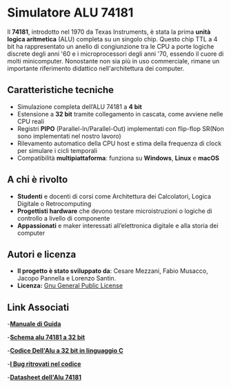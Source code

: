 # Simulatore ALU 74181

Il **74181**, introdotto nel 1970 da Texas Instruments, è stata la prima **unità logica aritmetica** (ALU) completa su un singolo chip. Questo chip TTL a 4 bit ha rappresentato un anello di congiunzione tra le CPU a porte logiche discrete degli anni '60 e i microprocessori degli anni '70, essendo il cuore di molti minicomputer. Nonostante non sia più in uso commerciale, rimane un importante riferimento didattico nell'architettura dei computer.

## Caratteristiche tecniche

- Simulazione completa dell’ALU 74181 a **4 bit**  
- Estensione a **32 bit** tramite collegamento in cascata, come avviene nelle CPU reali  
- Registri **PIPO** (Parallel-In/Parallel-Out) implementati con flip-flop SR(Non sono implementati nel nostro lavoro)
- Rilevamento automatico della CPU host e stima della frequenza di clock per simulare i cicli temporali  
- Compatibilità **multipiattaforma**: funziona su **Windows**, **Linux** e **macOS**

## A chi è rivolto

- **Studenti** e docenti di corsi come Architettura dei Calcolatori, Logica Digitale o Retrocomputing  
- **Progettisti hardware** che devono testare microistruzioni o logiche di controllo a livello di componente  
- **Appassionati** e maker interessati all’elettronica digitale e alla storia dei computer

## Autori e licenza

- **Il progetto è stato sviluppato da**: Cesare Mezzani, Fabio Musacco, Jacopo Pannella e Lorenzo Santin.
- **Licenza:** [Gnu General Public License](https://github.com/PANNE008/LOGIC-SIMULATOR_ALU-74181_PANNELLA/blob/main/LICENSE)

## Link Associati

-[**Manuale di Guida**](https://github.com/PANNE008/LOGIC-SIMULATOR_ALU-74181_PANNELLA/blob/main/GUIDA.txt)

-[**Schema alu 74181 a 32 bit**](https://github.com/PANNE008/LOGIC-SIMULATOR_ALU-74181_PANNELLA/blob/main/Schema%20a%20blocchi%20dell'ALU%2074181%20a%2032%20bit.jpeg)

-[**Codice Dell'Alu a 32 bit in linguaggio C**](https://github.com/PANNE008/LOGIC-SIMULATOR_ALU-74181_PANNELLA/blob/main/Alu_Finale.c)

-[**I Bug ritrovati nel codice**]()

-[**Datasheet dell'Alu 74181**](https://github.com/PANNE008/LOGIC-SIMULATOR_ALU-74181_PANNELLA/blob/main/datasheet-74181-operations.png)
